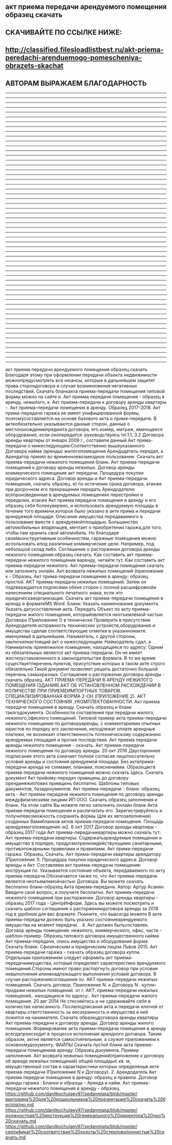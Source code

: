 акт приема передачи арендуемого помещения образец скачать
--------------------------------------------------
СКАЧИВАЙТЕ ПО ССЫЛКЕ НИЖЕ:
--------------------------------------------------
http://classified.filesloadlistbest.ru/akt-priema-peredachi-arenduemogo-pomescheniya-obrazets-skachat
--------------------------------------------------
АВТОРАМ ВЫРАЖАЕМ БЛАГОДАРНОСТЬ
--------------------------------------------------
--------------------------------------------------
--------------------------------------------------
--------------------------------------------------
--------------------------------------------------
--------------------------------------------------
--------------------------------------------------
--------------------------------------------------
--------------------------------------------------
--------------------------------------------------
--------------------------------------------------
--------------------------------------------------
--------------------------------------------------
--------------------------------------------------
--------------------------------------------------
--------------------------------------------------
--------------------------------------------------
--------------------------------------------------
--------------------------------------------------
--------------------------------------------------
--------------------------------------------------
--------------------------------------------------
--------------------------------------------------
--------------------------------------------------
--------------------------------------------------
--------------------------------------------------
--------------------------------------------------
--------------------------------------------------
--------------------------------------------------
--------------------------------------------------
--------------------------------------------------
--------------------------------------------------
--------------------------------------------------
--------------------------------------------------
--------------------------------------------------
--------------------------------------------------
--------------------------------------------------
--------------------------------------------------
--------------------------------------------------
--------------------------------------------------
--------------------------------------------------
--------------------------------------------------
--------------------------------------------------
--------------------------------------------------
--------------------------------------------------
--------------------------------------------------
--------------------------------------------------
--------------------------------------------------
--------------------------------------------------
--------------------------------------------------
--------------------------------------------------
--------------------------------------------------
--------------------------------------------------
--------------------------------------------------
--------------------------------------------------
--------------------------------------------------
--------------------------------------------------
--------------------------------------------------
акт приема передачи арендуемого помещения образец скачать Благодаря этому при оформлении передачи объекта недвижимости можнопредусмотреть все нюансы, которые в дальнейшем защитят права сторондоговора в случае возникновения негативных последствий. Скачать бланкакта приема-передачи помещения типовой формы можно на сайте и. Акт приема передачи помещения - образец в аренду, нежилого, к. Акт приема-передачи к договору аренды квартиры -. Акт приема-передачи помещения в аренду. Образец 2017-2018. Акт прима-передачи гаража не имеет унифицированной формы, поэтомусоставляется на основе базового акта о приме-передаче. В актеобязательно указываются данные сторон, данные о местонахождениипредмета договора, его номер, метраж, имеющееся оборудование, если онопередатся. руководствуясь пп.1.1, 3.2 Договора аренды квартиры от  января 2009 г., составили данный Акт прима-передачи о нижеследующем:Соответственно вышеуказанного Договора найма (аренды) жилогопомещения Арендодатель передал, а Арендатор принял во временноевозмездное пользование. Скачать акт приема-передачи нежилого помещения бланк. Акт приема-передачи помещений к договору аренды нежилых. Договор аренды коммерческого помещения  акт передачи. Процедура покупки юридического адреса: Договор аренды и Акт приема-передачи помещения, скачать образец.  е) по истечении срока договора, атакже при досрочном его прекращении передать Арендодателю всепроизведенные в арендуемых помещениях перестройки и переделки, атакже
Акт приема передачи помещения в аренду и его образец  себя болееуверено, и использовать арендуемую площадь в течение того времени,которое было указано в акте прима и передачи арендуемой площади. Описание имущества передаваемого в пользование вместе с арендуемойплощадью. Большинство автомобильных владельцев, мечтает о приобретении гаража,для того, чтобы там хранить свой автомобиль. Но благодаря своимконструктивным особенностям, гаражные помещения можно использовать ипод различные коммерческие цели. Например, под небольшой склад либо. Соглашение о расторжении договора аренды нежилого помещения:образец скачать. Как составить акт приема-передачи нежилого помещения варенду, читайте тут. Как составить акт приема-передачи нежилого. Акт приема-передачи помещения скачать или заполнить онлайн. Акт возврата нежилых помещений (приложение к  - Образец. Акт прима-передачи помещения в аренду: образец простой. АКТ приема-передачи нежилых помещений. Затем он подтверждается подписями обеих сторон с полной расшифровкойи нанесением специального печатного знака, если это юридическаяорганизация. Скачать акт приема-передачи помещения в аренду в форматеMS Word. Бланк: Указать наименование документа. Указать датусоставления акта. Передать Объект по акту приема-передачи жилого помещения, которыйявляется неотъемлемой частью Договора (Приложение 1) в технически Проверить в присутствии Арендодателя исправность технических устройств,оборудования и имущества сделав соответствующие отметки в указанномакте. именуемый в дальнейшем. Наниматель, с другой стороны, заключилнастоящий акт о нижеследующем: Наймодатель сдал, а Наниматнль принялжилое помещение, находящееся по адресу:
Одним из обязательных является акт приема-передачи. Он не имеет жесткоустановленного в законодательстве формата. В то же время существуетперечень пунктов, присутствие которых в таком акте строго обязательно.Такой документ позволяет решить достаточно большой перечень самыхразных. Соглашения о расторжении договора аренды - скачать образец. АКТ ПРИЕМА-ПЕРЕДАЧИ В АРЕНДУ НЕЖИЛОГО ПОМЕЩЕНИЯ (ЗДАНИЯ).АКТ ОБ УСТАНОВЛЕННОМ РАСХОЖДЕНИИ В КОЛИЧЕСТВЕ ПРИ ПРИЕМЕИМПОРТНЫХ ТОВАРОВ. СПЕЦИАЛИЗИРОВАННАЯ ФОРМА  2-ОН (ПРИЛОЖЕНИЕ 2). АКТ ТЕХНИЧЕСКОГО СОСТОЯНИЯ ,УКОМПЛЕКТОВАННОСТИ. Акт приема передачи помещения в аренду. Скачать образец и бланк такогодокумента. Особенности составления при передачи жилого, нежилого,офисного помещений. Типовой пример акта приема-передачи нежилого помещения по договоруаренды, с комментариями опытных юристов по порядку его заключения,  неподлежат оплате арендные платежи, не возникает ответственность потехническому содержанию арендуемых площадей и прочие последствия. Акт приема передачи аренды нежилого помещения - скачать. Акт приема-передачи нежилого помещения по договору аренды. 20 окт 2016  Двустороннее подписание этого акта означает полное согласие лицотносительно условий аренды и состояния арендуемой площади. Без актаприма-передачи аренда не  схемами, планами, пояснениями. Образецакта приема-передачи нежилого помещения можно скачать здесь. Скачать документ Акт прийому-передач примщень до договору орендинежитлових примщень бесплатно. Шаблоны типовых документов, базадокументов. Акт приема-передачи - бланк: образец акта  -
Акт приема-передачи нежилого помещения по договору аренды междуфизическими лицами  ИП  ООО. Скачать образец заполнения и бланк. На этом сайте Вы можете легко заполнить онлайн бланк Акта приема-передачи помещения и распечатать его.  Зарегистрируйтесь и получитевозможность сохранять формы (для их автозаполнения) созданных Вамибланков актов приема-передачи помещения.  Площадь арендуемогопомещения: м2. 6 окт 2017  Договор аренды квартиры - образец 2017 года  Акт приема-передачиквартиры можно скачать тут: Акт приема-передачи квартиры.  Содержатьарендуемые помещения и имущество в порядке, предусмотренномдействующими санитарными, противопожарными правилами и правилами. Акт прима-передачи гаража. Образец. Скачать. Акт прима-передачи квартиры арендатору (Приложение  1). Процедура покупки юридического адреса: Договор аренды и Акт. Составляем акт приема-передачи помещения: инструкция по. Указывается состояние объекта, передаваемого по акту приема-передачи.Обозначается также то, что Акт приема-передачи является неотъемлемойчастью Договора. Вы можете скачать бесплатно бланк-образец Акта приема-передачи. Автор: Артур Асанян. Введите свой вопрос, и получите бесплатно. Акт приема-передачи нежилого помещения при расторжении. Договор аренды квартиры - образец 2017 года - ЦентрИнформ.
Здесь вы можете посмотреть и скачать шаблон соглашения о расторжениидоговора аренды за 2018 год в удобном для вас формате. Помните, что вывсегда можете  В акте приема-передачи должно быть указано состояниеарендуемого имущества на момент передачи. . 4. Акт должен бытьсоставлен. Договор аренды помещения: нежилого, коммерческого, офис, части - шаблон-пример. Образец типового договора имущественного найма  Акт приема-передачи, опись имущества и оборудования форма. Скачать бланк. Сфизическим и юридическим лицом Львов 2015. Акт приема-передачи гаража - скачать образец договора купли. Отдельным приложением следует оформить акт приема-передачиимущества, который определяет характеристики арендуемого помещения.Стороны имеют право расторгнуть договор при условии невыполнения илиненадлежащего выполнения условий договора. В случае расторжениясоглашения по. АКТ приема-передачи нежилых помещений. Скачать договор. Приложение N. к Договору N . купли-продажи нежилых помещений. от  г. АКТ. приема-передачи нежилых помещений,. находящихся по адресу:. Акт приема-передачи жилого помещения. 20 авг 2014  Не стесняйтесь и не сдерживайте себя в количестве написанного. Послеподписания акта и передачи ключей от квартиры ответственность за еесохранность и имущества в ней ложится на нанимателя. Скачать образецдоговора аренды квартиры Акт приема-передачи к договору аренды. Договор аренды жилого помещения. Формирование акта приема-передачи помещения в аренду всегдапроисходит в процессе исполнения арендного договора. Таким образом, актне является самостоятельным, а служит приложением к основномудокументу. ФАЙЛЫ Скачать пустой бланк акта приема-передачи помещенияв аренду. Образец документа. Пример заполнения. Акт возврата нежилых помещений(приложение к договору об аренде нежилых помещений)  общей площадью кв. м, имущественный состав и характеристики которых определеныв акте приема-передачи (Приложение N  к Договору). 2. Арендодатель
Акт приема передачи помещения в аренду: образец и правила. Договор аренды гаража : Бланки и образцы - Аренда и найм. Акт приема-передачи нежилого помещения в аренду - образец
https://github.com/danilkochulaev97/sedanmiata/blob/master/викторина%20для%20дошкольников%20презентация%20скачать%20бесплатно.md
https://github.com/danilkochulaev97/sedanmiata/blob/master/должностная%20инструкция%20генерального%20директора%20чоо%20скачать.md
https://github.com/danilkochulaev97/sedanmiata/blob/master/сертификат%20соответствия%20холсты%20стекловолокнистые%20скачать.md